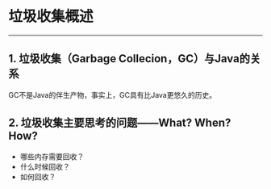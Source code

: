 # 垃圾收集概述

---

## 1. 垃圾收集（Garbage Collecion，GC）与Java的关系

GC不是Java的伴生产物，事实上，GC具有比Java更悠久的历史。

## 2. 垃圾收集主要思考的问题——What? When? How?

- 哪些内存需要回收？
- 什么时候回收？
- 如何回收？